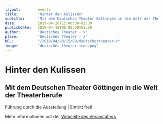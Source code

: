```yaml
---
layout:        events
title:         "Hinter den Kulissen"
subtitle:      "Mit dem Deutschen Theater Göttingen in die Welt der Theaterberufe"
date:          2019-04-28T15:00:00+01:00
publishdate:   2019-04-18T00:00:00+01:00
author:        "Deutsches Theater - x"
place:         "Deutsches Theater - x"
URL:           "/2019/04/28/15/00/deutschestheater-x"
image:         "deutsches-theater-icon.png"
---
```


Hinter den Kulissen
===========

Mit dem Deutschen Theater Göttingen in die Welt der Theaterberufe
-----------

 Führung durch die Ausstellung | Eintritt frei!

Mehr informationen auf der [Webseite des Veranstalters](https://www.dt-goettingen.de/stueck/hinter-den-kulissen/)

